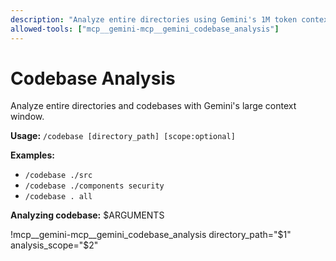 ```yaml
---
description: "Analyze entire directories using Gemini's 1M token context"
allowed-tools: ["mcp__gemini-mcp__gemini_codebase_analysis"]
---
```


# Codebase Analysis

Analyze entire directories and codebases with Gemini's large context window.

**Usage:** `/codebase [directory_path] [scope:optional]`

**Examples:**
- `/codebase ./src`
- `/codebase ./components security`
- `/codebase . all`

**Analyzing codebase:** $ARGUMENTS

!mcp__gemini-mcp__gemini_codebase_analysis directory_path="$1" analysis_scope="$2"